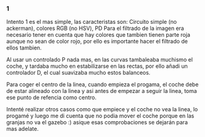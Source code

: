 ### 1
Intento 1 es el mas simple, las caracteristas son: Circuito simple (no ackerman), colores RGB (no HSV), PD
Para el filtrado de la imagen era necesario tener en cuenta que hay colores que tambien tienen parte roja aunque no sean de color rojo, por ello es importante hacer el filtrado de ellos tambien.

Al usar un controlado P nada mas, en las curvas tambaleaba muchismo el coche, y tardaba mucho en estabilizarse en las rectas, por ello añadi un controlador D, el cual suavizaba mucho estos balanceos.

Para coger el centro de la linea, cuando empieza el progama, el coche debe de estar alineado con la linea y asi antes de empezar a seguir la linea, toma ese punto de refencia como centro.

Intenté realizar otros casos como que empiece y el coche no vea la linea, lo progamé y luego me di cuenta que no podia mover el coche porque en las granjas no va el gazebo :) asique esas comprobaciones se dejarán para mas adelate.

